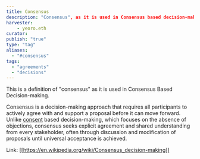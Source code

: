 ```yaml
---
title: Consensus
description: "Consensus", as it is used in Consensus based decision-making
harvester: 
	- yeoro.eth
curator: 
publish: "true"
type: "tag"
aliases:
  - "#consensus"
tags: 
  - "agreements"
  - "decisions"
---
```


This is a definition of "consensus" as it is used in Consensus Based Decision-making.

Consensus is a decision-making approach that requires all participants to actively agree with and support a proposal before it can move forward. Unlike [consent](tags/consent.md) based decision-making, which focuses on the absence of objections, consensus seeks explicit agreement and shared understanding from every stakeholder, often through discussion and modification of proposals until universal acceptance is achieved.

Link: [[https://en.wikipedia.org/wiki/Consensus_decision-making]]